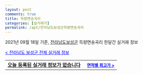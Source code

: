 ```yaml
---
layout: post
comments: true
title: 득량면송곡리
categories: [실거래가]
permalink: /apt/전라남도보성군득량면송곡리
---
```


2021년 09월 18일 기준, <a href="/apt/전라남도보성군">전라남도보성군</a> 득량면송곡리 한달간 실거래 정보

<a style="color: blue;" href="/apt/전라남도보성군">< 전라남도 보성군 전체 실거래 정보</a>
<!---- start ---->
<table>
  <tr>
    <td colspan="4" style="font-weight: bold;"><a href="/apt/전라남도보성군득량면송곡리{name_without_space}">오늘 등록된 실거래 정보가 없습니다</a> &nbsp;&nbsp;&nbsp; <a style="color: blue; font-size: smaller;" href="/apt/전라남도보성군득량면송곡리{name_without_space}">면적별 최고가 ></a></td>
  </tr>
    
</table>
<!---- end ---->
    